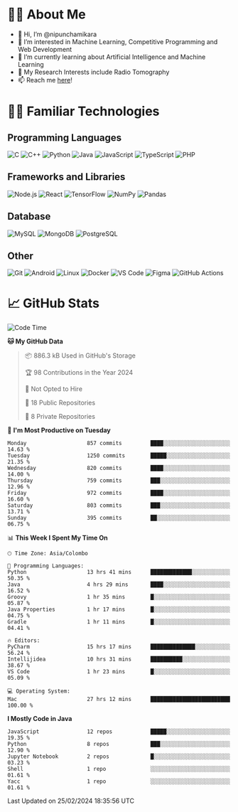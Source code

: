 # 🙋‍♂️ About Me
- 👋 Hi, I’m @nipunchamikara
- 👀 I’m interested in Machine Learning, Competitive Programming and Web Development
- 🌱 I’m currently learning about Artificial Intelligence and Machine Learning
- 📜 My Research Interests include Radio Tomography
- 📫 Reach me [here](mailto:nipunchamikara@yahoo.com)!

# 👨‍💻 Familiar Technologies

## Programming Languages
![C](https://img.icons8.com/color/48/000000/c-programming.png "C")
![C++](https://img.icons8.com/color/48/000000/c-plus-plus-logo.png "C++")
![Python](https://img.icons8.com/color/48/000000/python.png "Python")
![Java](https://img.icons8.com/color/48/000000/java-coffee-cup-logo.png "Java")
![JavaScript](https://img.icons8.com/color/48/000000/javascript.png "JavaScript")
![TypeScript](https://img.icons8.com/color/48/000000/typescript.png "TypeScript")
![PHP](https://img.icons8.com/officel/48/000000/php-logo.png "PHP")

## Frameworks and Libraries
![Node.js](https://img.icons8.com/color/48/000000/nodejs.png "Node.js")
![React](https://img.icons8.com/officel/48/000000/react.png "React")
![TensorFlow](https://img.icons8.com/color/48/000000/tensorflow.png "TensorFlow")
![NumPy](https://img.icons8.com/color/48/000000/numpy.png "NumPy")
![Pandas](https://img.icons8.com/color/48/000000/pandas.png "Pandas")

## Database
![MySQL](https://img.icons8.com/color/48/000000/mysql-logo.png "MySQL")
![MongoDB](https://img.icons8.com/color/48/000000/mongodb.png "MongoDB")
![PostgreSQL](https://img.icons8.com/color/48/000000/postgreesql.png "PostgreSQL")

## Other
![Git](https://img.icons8.com/color/48/000000/git.png "Git")
![Android](https://img.icons8.com/color/48/000000/android-os.png "Android")
![Linux](https://img.icons8.com/color/48/000000/linux.png "Linux")
![Docker](https://img.icons8.com/color/48/000000/docker.png "Docker")
![VS Code](https://img.icons8.com/color/48/000000/visual-studio-code-2019.png "VS Code")
![Figma](https://img.icons8.com/color/48/000000/figma.png "Figma")
![GitHub Actions](https://img.icons8.com/color/48/000000/github.png "GitHub Actions")

# 📈 GitHub Stats

<!--START_SECTION:waka-->
![Code Time](http://img.shields.io/badge/Code%20Time-488%20hrs%2040%20mins-blue)

**🐱 My GitHub Data** 

> 📦 886.3 kB Used in GitHub's Storage 
 > 
> 🏆 98 Contributions in the Year 2024
 > 
> 🚫 Not Opted to Hire
 > 
> 📜 18 Public Repositories 
 > 
> 🔑 8 Private Repositories 
 > 
📅 **I'm Most Productive on Tuesday** 

```text
Monday                   857 commits         ████░░░░░░░░░░░░░░░░░░░░░   14.63 % 
Tuesday                  1250 commits        █████░░░░░░░░░░░░░░░░░░░░   21.35 % 
Wednesday                820 commits         ████░░░░░░░░░░░░░░░░░░░░░   14.00 % 
Thursday                 759 commits         ███░░░░░░░░░░░░░░░░░░░░░░   12.96 % 
Friday                   972 commits         ████░░░░░░░░░░░░░░░░░░░░░   16.60 % 
Saturday                 803 commits         ███░░░░░░░░░░░░░░░░░░░░░░   13.71 % 
Sunday                   395 commits         ██░░░░░░░░░░░░░░░░░░░░░░░   06.75 % 
```


📊 **This Week I Spent My Time On** 

```text
🕑︎ Time Zone: Asia/Colombo

💬 Programming Languages: 
Python                   13 hrs 41 mins      █████████████░░░░░░░░░░░░   50.35 % 
Java                     4 hrs 29 mins       ████░░░░░░░░░░░░░░░░░░░░░   16.52 % 
Groovy                   1 hr 35 mins        █░░░░░░░░░░░░░░░░░░░░░░░░   05.87 % 
Java Properties          1 hr 17 mins        █░░░░░░░░░░░░░░░░░░░░░░░░   04.75 % 
Gradle                   1 hr 11 mins        █░░░░░░░░░░░░░░░░░░░░░░░░   04.41 % 

🔥 Editors: 
PyCharm                  15 hrs 17 mins      ██████████████░░░░░░░░░░░   56.24 % 
Intellijidea             10 hrs 31 mins      ██████████░░░░░░░░░░░░░░░   38.67 % 
VS Code                  1 hr 23 mins        █░░░░░░░░░░░░░░░░░░░░░░░░   05.09 % 

💻 Operating System: 
Mac                      27 hrs 12 mins      █████████████████████████   100.00 % 
```

**I Mostly Code in Java** 

```text
JavaScript               12 repos            █████░░░░░░░░░░░░░░░░░░░░   19.35 % 
Python                   8 repos             ███░░░░░░░░░░░░░░░░░░░░░░   12.90 % 
Jupyter Notebook         2 repos             █░░░░░░░░░░░░░░░░░░░░░░░░   03.23 % 
Shell                    1 repo              ░░░░░░░░░░░░░░░░░░░░░░░░░   01.61 % 
Yacc                     1 repo              ░░░░░░░░░░░░░░░░░░░░░░░░░   01.61 % 
```




 Last Updated on 25/02/2024 18:35:56 UTC
<!--END_SECTION:waka-->

